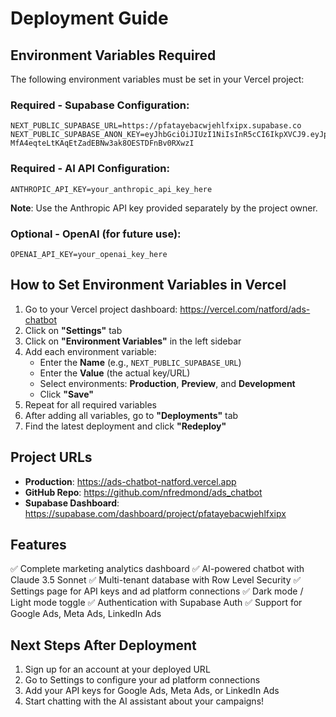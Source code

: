 # Deployment Guide

## Environment Variables Required

The following environment variables must be set in your Vercel project:

### **Required - Supabase Configuration:**
```
NEXT_PUBLIC_SUPABASE_URL=https://pfatayebacwjehlfxipx.supabase.co
NEXT_PUBLIC_SUPABASE_ANON_KEY=eyJhbGciOiJIUzI1NiIsInR5cCI6IkpXVCJ9.eyJpc3MiOiJzdXBhYmFzZSIsInJlZiI6InBmYXRheWViYWN3amVobGZ4aXB4Iiwicm9sZSI6ImFub24iLCJpYXQiOjE3NjExNjMyOTMsImV4cCI6MjA3NjczOTI5M30.Q-MfA4eqteLtKAqEtZadEBNw3ak8OESTDFnBv0RXwzI
```

### **Required - AI API Configuration:**
```
ANTHROPIC_API_KEY=your_anthropic_api_key_here
```
**Note**: Use the Anthropic API key provided separately by the project owner.

### Optional - OpenAI (for future use):
```
OPENAI_API_KEY=your_openai_key_here
```

## How to Set Environment Variables in Vercel

1. Go to your Vercel project dashboard: https://vercel.com/natford/ads-chatbot
2. Click on **"Settings"** tab
3. Click on **"Environment Variables"** in the left sidebar
4. Add each environment variable:
   - Enter the **Name** (e.g., `NEXT_PUBLIC_SUPABASE_URL`)
   - Enter the **Value** (the actual key/URL)
   - Select environments: **Production**, **Preview**, and **Development**
   - Click **"Save"**
5. Repeat for all required variables
6. After adding all variables, go to **"Deployments"** tab
7. Find the latest deployment and click **"Redeploy"**

## Project URLs

- **Production**: https://ads-chatbot-natford.vercel.app
- **GitHub Repo**: https://github.com/nfredmond/ads_chatbot
- **Supabase Dashboard**: https://supabase.com/dashboard/project/pfatayebacwjehlfxipx

## Features

✅ Complete marketing analytics dashboard
✅ AI-powered chatbot with Claude 3.5 Sonnet
✅ Multi-tenant database with Row Level Security
✅ Settings page for API keys and ad platform connections
✅ Dark mode / Light mode toggle
✅ Authentication with Supabase Auth
✅ Support for Google Ads, Meta Ads, LinkedIn Ads

## Next Steps After Deployment

1. Sign up for an account at your deployed URL
2. Go to Settings to configure your ad platform connections
3. Add your API keys for Google Ads, Meta Ads, or LinkedIn Ads
4. Start chatting with the AI assistant about your campaigns!

